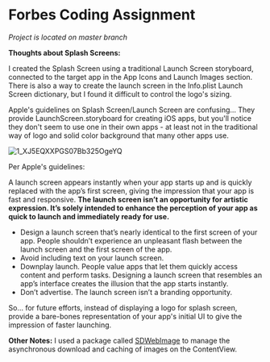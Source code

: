 # Forbes Coding Assignment

*Project is located on master branch*

**Thoughts about Splash Screens:** 

I created the Splash Screen using a traditional Launch Screen storyboard, connected to the target app in the App Icons and Launch Images section. 
There is also a way to create the launch screen in the Info.plist Launch Screen dictionary, but I found it difficult to control the logo's sizing. 

Apple's guidelines on Splash Screen/Launch Screen are confusing... They provide LaunchScreen.storyboard for creating iOS apps, but you'll notice they don't seem to use one in their own apps - at least not in the traditional way of logo and solid color background that many other apps use.

![1_XJ5EQXXPGS07Bb325OgeYQ](https://user-images.githubusercontent.com/102271892/187965360-e7a7bc9a-426c-4f27-9b45-e8307233ab79.png)


Per Apple's guidelines:

A launch screen appears instantly when your app starts up and is quickly replaced with the app’s first screen, giving the impression that your app is fast and responsive. **The launch screen isn’t an opportunity for artistic expression. It’s solely intended to enhance the perception of your app as quick to launch and immediately ready for use.**

- Design a launch screen that’s nearly identical to the first screen of your app. People shouldn’t experience an unpleasant flash between the launch screen and the first screen of the app.
- Avoid including text on your launch screen.
- Downplay launch. People value apps that let them quickly access content and perform tasks. Designing a launch screen that resembles an app’s interface creates the illusion that the app starts instantly.
- Don’t advertise. The launch screen isn’t a branding opportunity.

So... for future efforts, instead of displaying a logo for splash screen, provide a bare-bones representation of your app's initial UI to give the impression of faster launching. 

**Other Notes:**
I used a package called [SDWebImage](https://github.com/SDWebImage) to manage the asynchronous download and caching of images on the ContentView.
